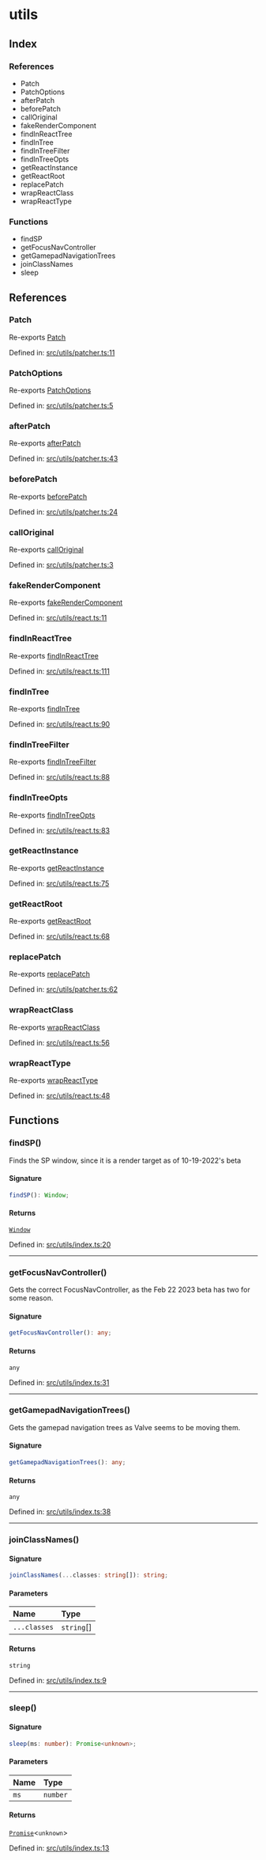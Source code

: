 # utils

## Index

### References

- Patch
- PatchOptions
- afterPatch
- beforePatch
- callOriginal
- fakeRenderComponent
- findInReactTree
- findInTree
- findInTreeFilter
- findInTreeOpts
- getReactInstance
- getReactRoot
- replacePatch
- wrapReactClass
- wrapReactType

### Functions

- findSP
- getFocusNavController
- getGamepadNavigationTrees
- joinClassNames
- sleep

## References

### Patch

Re-exports [Patch](patcher#patch)

Defined in:  [src/utils/patcher.ts:11](https://github.com/SteamDeckHomebrew/decky-frontend-lib/blob/-/src/utils/patcher.ts#L11)

### PatchOptions

Re-exports [PatchOptions](patcher#patchoptions)

Defined in:  [src/utils/patcher.ts:5](https://github.com/SteamDeckHomebrew/decky-frontend-lib/blob/-/src/utils/patcher.ts#L5)

### afterPatch

Re-exports [afterPatch](patcher#afterpatch)

Defined in:  [src/utils/patcher.ts:43](https://github.com/SteamDeckHomebrew/decky-frontend-lib/blob/-/src/utils/patcher.ts#L43)

### beforePatch

Re-exports [beforePatch](patcher#beforepatch)

Defined in:  [src/utils/patcher.ts:24](https://github.com/SteamDeckHomebrew/decky-frontend-lib/blob/-/src/utils/patcher.ts#L24)

### callOriginal

Re-exports [callOriginal](patcher#calloriginal)

Defined in:  [src/utils/patcher.ts:3](https://github.com/SteamDeckHomebrew/decky-frontend-lib/blob/-/src/utils/patcher.ts#L3)

### fakeRenderComponent

Re-exports [fakeRenderComponent](react#fakerendercomponent)

Defined in:  [src/utils/react.ts:11](https://github.com/SteamDeckHomebrew/decky-frontend-lib/blob/-/src/utils/react.ts#L11)

### findInReactTree

Re-exports [findInReactTree](react#findinreacttree)

Defined in:  [src/utils/react.ts:111](https://github.com/SteamDeckHomebrew/decky-frontend-lib/blob/-/src/utils/react.ts#L111)

### findInTree

Re-exports [findInTree](react#findintree)

Defined in:  [src/utils/react.ts:90](https://github.com/SteamDeckHomebrew/decky-frontend-lib/blob/-/src/utils/react.ts#L90)

### findInTreeFilter

Re-exports [findInTreeFilter](react#findintreefilter)

Defined in:  [src/utils/react.ts:88](https://github.com/SteamDeckHomebrew/decky-frontend-lib/blob/-/src/utils/react.ts#L88)

### findInTreeOpts

Re-exports [findInTreeOpts](react#findintreeopts)

Defined in:  [src/utils/react.ts:83](https://github.com/SteamDeckHomebrew/decky-frontend-lib/blob/-/src/utils/react.ts#L83)

### getReactInstance

Re-exports [getReactInstance](react#getreactinstance)

Defined in:  [src/utils/react.ts:75](https://github.com/SteamDeckHomebrew/decky-frontend-lib/blob/-/src/utils/react.ts#L75)

### getReactRoot

Re-exports [getReactRoot](react#getreactroot)

Defined in:  [src/utils/react.ts:68](https://github.com/SteamDeckHomebrew/decky-frontend-lib/blob/-/src/utils/react.ts#L68)

### replacePatch

Re-exports [replacePatch](patcher#replacepatch)

Defined in:  [src/utils/patcher.ts:62](https://github.com/SteamDeckHomebrew/decky-frontend-lib/blob/-/src/utils/patcher.ts#L62)

### wrapReactClass

Re-exports [wrapReactClass](react#wrapreactclass)

Defined in:  [src/utils/react.ts:56](https://github.com/SteamDeckHomebrew/decky-frontend-lib/blob/-/src/utils/react.ts#L56)

### wrapReactType

Re-exports [wrapReactType](react#wrapreacttype)

Defined in:  [src/utils/react.ts:48](https://github.com/SteamDeckHomebrew/decky-frontend-lib/blob/-/src/utils/react.ts#L48)

## Functions

### findSP()

Finds the SP window, since it is a render target as of 10-19-2022's beta

#### Signature

```ts
findSP(): Window;
```

#### Returns

[`Window`]( https://developer.mozilla.org/en-US/docs/Web/API/Window )

Defined in:  [src/utils/index.ts:20](https://github.com/SteamDeckHomebrew/decky-frontend-lib/blob/-/src/utils/index.ts#L20)

---

### getFocusNavController()

Gets the correct FocusNavController, as the Feb 22 2023 beta has two for some reason.

#### Signature

```ts
getFocusNavController(): any;
```

#### Returns

`any`

Defined in:  [src/utils/index.ts:31](https://github.com/SteamDeckHomebrew/decky-frontend-lib/blob/-/src/utils/index.ts#L31)

---

### getGamepadNavigationTrees()

Gets the gamepad navigation trees as Valve seems to be moving them.

#### Signature

```ts
getGamepadNavigationTrees(): any;
```

#### Returns

`any`

Defined in:  [src/utils/index.ts:38](https://github.com/SteamDeckHomebrew/decky-frontend-lib/blob/-/src/utils/index.ts#L38)

---

### joinClassNames()

#### Signature

```ts
joinClassNames(...classes: string[]): string;
```

#### Parameters

| Name | Type |
| :------ | :------ |
| `...classes` | `string`[] |

#### Returns

`string`

Defined in:  [src/utils/index.ts:9](https://github.com/SteamDeckHomebrew/decky-frontend-lib/blob/-/src/utils/index.ts#L9)

---

### sleep()

#### Signature

```ts
sleep(ms: number): Promise<unknown>;
```

#### Parameters

| Name | Type |
| :------ | :------ |
| `ms` | `number` |

#### Returns

[`Promise`]( https://developer.mozilla.org/en-US/docs/Web/JavaScript/Reference/Global_Objects/Promise )\<`unknown`\>

Defined in:  [src/utils/index.ts:13](https://github.com/SteamDeckHomebrew/decky-frontend-lib/blob/-/src/utils/index.ts#L13)
